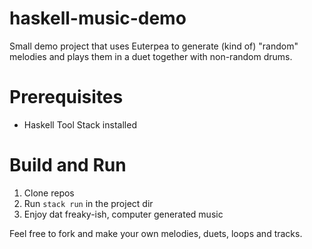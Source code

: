 # haskell-music-demo
Small demo project that uses Euterpea to generate (kind of) "random" melodies and plays them in a duet together with non-random drums.

# Prerequisites
- Haskell Tool Stack installed

# Build and Run
1. Clone repos
2. Run `stack run` in the project dir
3. Enjoy dat freaky-ish, computer generated music

Feel free to fork and make your own melodies, duets, loops and tracks.
